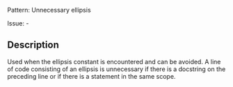 Pattern: Unnecessary ellipsis

Issue: -

## Description

Used when the ellipsis constant is encountered and can be avoided. A line of code consisting of an ellipsis is unnecessary if there is a docstring on the preceding line or if there is a statement in the same scope.
